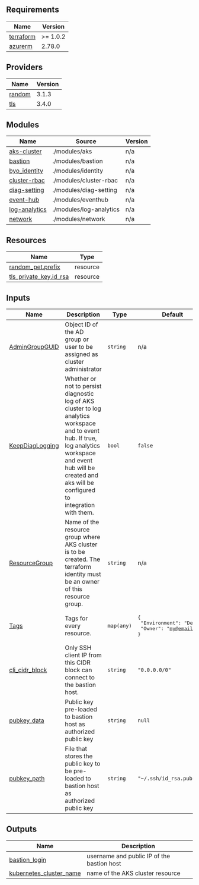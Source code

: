 <!-- BEGIN_TF_DOCS -->
## Requirements

| Name | Version |
|------|---------|
| <a name="requirement_terraform"></a> [terraform](#requirement\_terraform) | >= 1.0.2 |
| <a name="requirement_azurerm"></a> [azurerm](#requirement\_azurerm) | 2.78.0 |

## Providers

| Name | Version |
|------|---------|
| <a name="provider_random"></a> [random](#provider\_random) | 3.1.3 |
| <a name="provider_tls"></a> [tls](#provider\_tls) | 3.4.0 |

## Modules

| Name | Source | Version |
|------|--------|---------|
| <a name="module_aks-cluster"></a> [aks-cluster](#module\_aks-cluster) | ./modules/aks | n/a |
| <a name="module_bastion"></a> [bastion](#module\_bastion) | ./modules/bastion | n/a |
| <a name="module_byo_identity"></a> [byo\_identity](#module\_byo\_identity) | ./modules/identity | n/a |
| <a name="module_cluster-rbac"></a> [cluster-rbac](#module\_cluster-rbac) | ./modules/cluster-rbac | n/a |
| <a name="module_diag-setting"></a> [diag-setting](#module\_diag-setting) | ./modules/diag-setting | n/a |
| <a name="module_event-hub"></a> [event-hub](#module\_event-hub) | ./modules/eventhub | n/a |
| <a name="module_log-analytics"></a> [log-analytics](#module\_log-analytics) | ./modules/log-analytics | n/a |
| <a name="module_network"></a> [network](#module\_network) | ./modules/network | n/a |

## Resources

| Name | Type |
|------|------|
| [random_pet.prefix](https://registry.terraform.io/providers/hashicorp/random/latest/docs/resources/pet) | resource |
| [tls_private_key.id_rsa](https://registry.terraform.io/providers/hashicorp/tls/latest/docs/resources/private_key) | resource |

## Inputs

| Name | Description | Type | Default | Required |
|------|-------------|------|---------|:--------:|
| <a name="input_AdminGroupGUID"></a> [AdminGroupGUID](#input\_AdminGroupGUID) | Object ID of the AD group or user to be assigned as cluster administrator | `string` | n/a | yes |
| <a name="input_KeepDiagLogging"></a> [KeepDiagLogging](#input\_KeepDiagLogging) | Whether or not to persist diagnostic log of AKS cluster to log analytics workspace and to event hub. If true, log analytics workspace and event hub will be created and aks will be configured to integration with them. | `bool` | `false` | no |
| <a name="input_ResourceGroup"></a> [ResourceGroup](#input\_ResourceGroup) | Name of the resource group where AKS cluster is to be created. The terraform identity must be an owner of this resource group. | `string` | n/a | yes |
| <a name="input_Tags"></a> [Tags](#input\_Tags) | Tags for every resource. | `map(any)` | <pre>{<br>  "Environment": "Dev",<br>  "Owner": "my@email.com"<br>}</pre> | no |
| <a name="input_cli_cidr_block"></a> [cli\_cidr\_block](#input\_cli\_cidr\_block) | Only SSH client IP from this CIDR block can connect to the bastion host. | `string` | `"0.0.0.0/0"` | no |
| <a name="input_pubkey_data"></a> [pubkey\_data](#input\_pubkey\_data) | Public key pre-loaded to bastion host as authorized public key | `string` | `null` | no |
| <a name="input_pubkey_path"></a> [pubkey\_path](#input\_pubkey\_path) | File that stores the public key to be pre-loaded to bastion host as authorized public key | `string` | `"~/.ssh/id_rsa.pub"` | no |

## Outputs

| Name | Description |
|------|-------------|
| <a name="output_bastion_login"></a> [bastion\_login](#output\_bastion\_login) | username and public IP of the bastion host |
| <a name="output_kubernetes_cluster_name"></a> [kubernetes\_cluster\_name](#output\_kubernetes\_cluster\_name) | name of the AKS cluster resource |
<!-- END_TF_DOCS -->